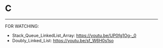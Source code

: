 # C
-------------------------
FOR WATCHING:

  - Stack_Queue_LinkedList_Array: https://youtu.be/UP0fg1Og-_0
  - Doubly_Linked_List: https://youtu.be/sf_W6H0s1so
